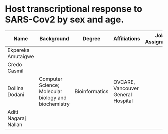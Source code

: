 # Host transcriptional response to SARS-Cov2 by sex and age. 


| Name | Background | Degree | Affiliations | Job Assignment | Projected Contributions |
| ------------- | ------------- | ------------- | ------------- | ------------- | ------------- |
| Ekpereka Amutaigwe |  | | |  |  |
| Credo Casmil |  |  |  |  |
| Dollina Dodani | Computer Science; Molecular biology and biochemistry | Bioinformatics | OVCARE, Vancouver General Hospital |  |
| Aditi Nagaraj Nallan |   |   |  |  |  |
